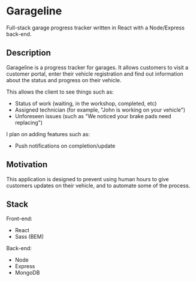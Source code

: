 # Garageline

Full-stack garage progress tracker written in React with a Node/Express back-end.

## Description

Garageline is a progress tracker for garages. It allows customers to visit a customer portal, enter their vehicle registration and find out information about the status and progress on their vehicle.

This allows the client to see things such as:

- Status of work (waiting, in the workshop, completed, etc)
- Assigned technician (for example, "John is working on your vehicle")
- Unforeseen issues (such as "We noticed your brake pads need replacing")

I plan on adding features such as:

- Push notifications on completion/update

## Motivation

This application is designed to prevent using human hours to give customers updates on their vehicle, and to automate some of the process.

## Stack

Front-end:

- React
- Sass (BEM)

Back-end:

- Node
- Express
- MongoDB
